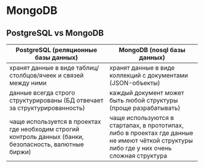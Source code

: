 # MongoDB

## PostgreSQL vs MongoDB

| PostgreSQL (реляционные базы данных)                                                                     | MongoDB (nosql базы данных)                                                                                                              |
| -------------------------------------------------------------------------------------------------------- | ---------------------------------------------------------------------------------------------------------------------------------------- |
| хранят данные в виде таблиц/столбцов/ячеек и связей между ними                                           | хранят данные в виде коллекций с документами (JSON-объекты)                                                                              |
| данные всегда строго структурированы (БД отвечает за структурированность)                                | каждый документ может быть любой структуры (проще разрабатывать)                                                                         |
| чаще используется в проектах где необходим строгий контроль данных (банки, безопасность, валютные биржи) | чаще используются в стартапах, в прототипах, либо в проектах где данные не имеют чёткой структуры либо где у них очень сложная структура |

